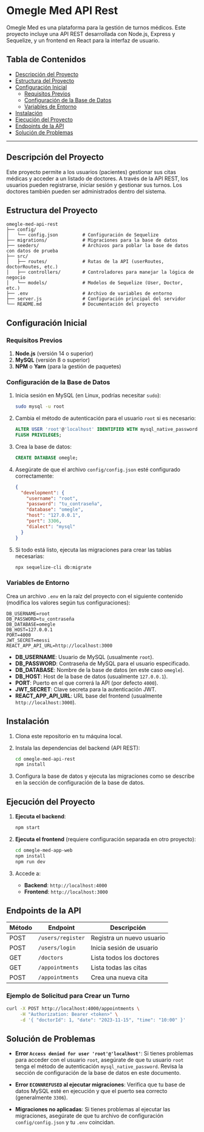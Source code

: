 # Omegle Med API Rest

Omegle Med es una plataforma para la gestión de turnos médicos. Este proyecto incluye una API REST desarrollada con Node.js, Express y Sequelize, y un frontend en React para la interfaz de usuario.

## Tabla de Contenidos

- [Descripción del Proyecto](#descripción-del-proyecto)
- [Estructura del Proyecto](#estructura-del-proyecto)
- [Configuración Inicial](#configuración-inicial)
  - [Requisitos Previos](#requisitos-previos)
  - [Configuración de la Base de Datos](#configuración-de-la-base-de-datos)
  - [Variables de Entorno](#variables-de-entorno)
- [Instalación](#instalación)
- [Ejecución del Proyecto](#ejecución-del-proyecto)
- [Endpoints de la API](#endpoints-de-la-api)
- [Solución de Problemas](#solución-de-problemas)

---

## Descripción del Proyecto

Este proyecto permite a los usuarios (pacientes) gestionar sus citas médicas y acceder a un listado de doctores. A través de la API REST, los usuarios pueden registrarse, iniciar sesión y gestionar sus turnos. Los doctores también pueden ser administrados dentro del sistema.

## Estructura del Proyecto

```plaintext
omegle-med-api-rest
├── config/
│   └── config.json         # Configuración de Sequelize
├── migrations/             # Migraciones para la base de datos
├── seeders/                # Archivos para poblar la base de datos con datos de prueba
├── src/
│   ├── routes/             # Rutas de la API (userRoutes, doctorRoutes, etc.)
│   ├── controllers/        # Controladores para manejar la lógica de negocio
│   └── models/             # Modelos de Sequelize (User, Doctor, etc.)
├── .env                    # Archivo de variables de entorno
├── server.js               # Configuración principal del servidor
└── README.md               # Documentación del proyecto
```

## Configuración Inicial

### Requisitos Previos

1. **Node.js** (versión 14 o superior)
2. **MySQL** (versión 8 o superior)
3. **NPM** o **Yarn** (para la gestión de paquetes)

### Configuración de la Base de Datos

1. Inicia sesión en MySQL (en Linux, podrías necesitar `sudo`):

    ```bash
    sudo mysql -u root
    ```

2. Cambia el método de autenticación para el usuario `root` si es necesario:

    ```sql
    ALTER USER 'root'@'localhost' IDENTIFIED WITH mysql_native_password BY 'tu_contraseña';
    FLUSH PRIVILEGES;
    ```

3. Crea la base de datos:

    ```sql
    CREATE DATABASE omegle;
    ```

4. Asegúrate de que el archivo `config/config.json` esté configurado correctamente:

    ```json
    {
      "development": {
        "username": "root",
        "password": "tu_contraseña",
        "database": "omegle",
        "host": "127.0.0.1",
        "port": 3306,
        "dialect": "mysql"
      }
    }
    ```

5. Si todo está listo, ejecuta las migraciones para crear las tablas necesarias:

    ```bash
    npx sequelize-cli db:migrate
    ```

### Variables de Entorno

Crea un archivo `.env` en la raíz del proyecto con el siguiente contenido (modifica los valores según tus configuraciones):

```plaintext
DB_USERNAME=root
DB_PASSWORD=tu_contraseña
DB_DATABASE=omegle
DB_HOST=127.0.0.1
PORT=4000
JWT_SECRET=messi
REACT_APP_API_URL=http://localhost:3000
```

- **DB_USERNAME**: Usuario de MySQL (usualmente `root`).
- **DB_PASSWORD**: Contraseña de MySQL para el usuario especificado.
- **DB_DATABASE**: Nombre de la base de datos (en este caso `omegle`).
- **DB_HOST**: Host de la base de datos (usualmente `127.0.0.1`).
- **PORT**: Puerto en el que correrá la API (por defecto `4000`).
- **JWT_SECRET**: Clave secreta para la autenticación JWT.
- **REACT_APP_API_URL**: URL base del frontend (usualmente `http://localhost:3000`).

## Instalación

1. Clona este repositorio en tu máquina local.
2. Instala las dependencias del backend (API REST):

    ```bash
    cd omegle-med-api-rest
    npm install
    ```

3. Configura la base de datos y ejecuta las migraciones como se describe en la sección de configuración de la base de datos.

## Ejecución del Proyecto

1. **Ejecuta el backend**:

    ```bash
    npm start
    ```

2. **Ejecuta el frontend** (requiere configuración separada en otro proyecto):

    ```bash
    cd omegle-med-app-web
    npm install
    npm run dev
    ```

3. Accede a:
   - **Backend**: `http://localhost:4000`
   - **Frontend**: `http://localhost:3000`

## Endpoints de la API

| Método | Endpoint           | Descripción                        |
|--------|---------------------|------------------------------------|
| POST   | `/users/register`   | Registra un nuevo usuario         |
| POST   | `/users/login`      | Inicia sesión de usuario          |
| GET    | `/doctors`          | Lista todos los doctores          |
| GET    | `/appointments`     | Lista todas las citas             |
| POST   | `/appointments`     | Crea una nueva cita               |

### Ejemplo de Solicitud para Crear un Turno

```bash
curl -X POST http://localhost:4000/appointments \
     -H "Authorization: Bearer <token>" \
     -d '{ "doctorId": 1, "date": "2023-11-15", "time": "10:00" }'
```

## Solución de Problemas

- **Error `Access denied for user 'root'@'localhost'`**: Si tienes problemas para acceder con el usuario `root`, asegúrate de que tu usuario `root` tenga el método de autenticación `mysql_native_password`. Revisa la sección de configuración de la base de datos en este documento.

- **Error `ECONNREFUSED` al ejecutar migraciones**: Verifica que tu base de datos MySQL esté en ejecución y que el puerto sea correcto (generalmente `3306`).

- **Migraciones no aplicadas**: Si tienes problemas al ejecutar las migraciones, asegúrate de que tu archivo de configuración `config/config.json` y tu `.env` coincidan.
